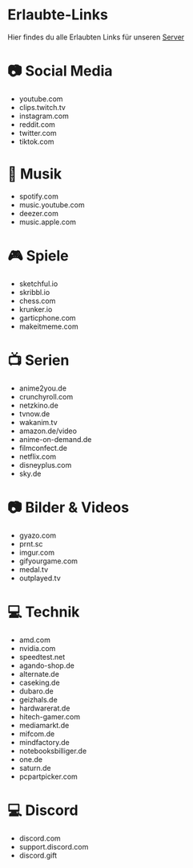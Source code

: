 # Erlaubte-Links
Hier findes du alle Erlaubten Links für unseren [Server]()

# 📷 Social Media

 - youtube.com
 - clips.twitch.tv
 - instagram.com
 - reddit.com
 - twitter.com
 - tiktok.com
 
# 🎼 Musik

 - spotify.com
 - music.youtube.com
 - deezer.com
 - music.apple.com

# 🎮 Spiele

 - sketchful.io
 - skribbl.io
 - chess.com
 - krunker.io
 - garticphone.com
 - makeitmeme.com

# 📺 Serien

 - anime2you.de
 - crunchyroll.com
 - netzkino.de
 - tvnow.de
 - wakanim.tv
 - amazon.de/video
 - anime-on-demand.de
 - filmconfect.de
 - netflix.com
 - disneyplus.com
 - sky.de

# 📷 Bilder & Videos

 - gyazo.com
 - prnt.sc
 - imgur.com
 - gifyourgame.com
 - medal.tv
 - outplayed.tv
 
# 💻 Technik

 - amd.com
 - nvidia.com
 - speedtest.net
 - agando-shop.de
 - alternate.de
 - caseking.de
 - dubaro.de
 - geizhals.de
 - hardwarerat.de
 - hitech-gamer.com
 - mediamarkt.de
 - mifcom.de
 - mindfactory.de
 - notebooksbilliger.de
 - one.de
 - saturn.de
 - pcpartpicker.com
 
# 💻 Discord

 - discord.com
 - support.discord.com
 - discord.gift
